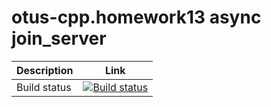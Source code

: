 # otus-cpp.homework13 async join_server

Description | Link
------------|-------------
Build status|[![Build status](https://travis-ci.org/srgmatveev/otus-cpp.homework13.join_server.svg?branch=master)](https://travis-ci.org/srgmatveev/otus-cpp.homework13.join_server)

